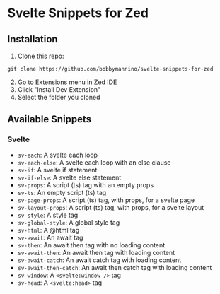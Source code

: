# Svelte Snippets for Zed

## Installation

1. Clone this repo:

```
git clone https://github.com/bobbymannino/svelte-snippets-for-zed
```

2. Go to Extensions menu in Zed IDE
3. Click "Install Dev Extension"
4. Select the folder you cloned

## Available Snippets

### Svelte

- `sv-each`: A svelte each loop
- `sv-each-else`: A svelte each loop with an else clause
- `sv-if`: A svelte if statement
- `sv-if-else`: A svelte else statement
- `sv-props`: A script (ts) tag with an empty props
- `sv-ts`: An empty script (ts) tag
- `sv-page-props`: A script (ts) tag, with props, for a svelte page
- `sv-layout-props`: A script (ts) tag, with props, for a svelte layout
- `sv-style`: A style tag
- `sv-global-style`: A global style tag
- `sv-html`: A @html tag
- `sv-await`: An await tag
- `sv-then`: An await then tag with no loading content
- `sv-await-then`: An await then tag with loading content
- `sv-await-catch`: An await catch tag with loading content
- `sv-await-then-catch`: An await then catch tag with loading content
- `sv-window`: A `<svelte:window />` tag
- `sv-head`: A `<svelte:head>` tag
